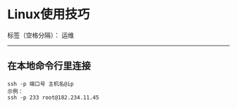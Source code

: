 # Linux使用技巧

标签（空格分隔）： 运维

---

## 在本地命令行里连接

    ssh -p 端口号 主机名@ip
    示例：
    ssh -p 233 root@182.234.11.45


